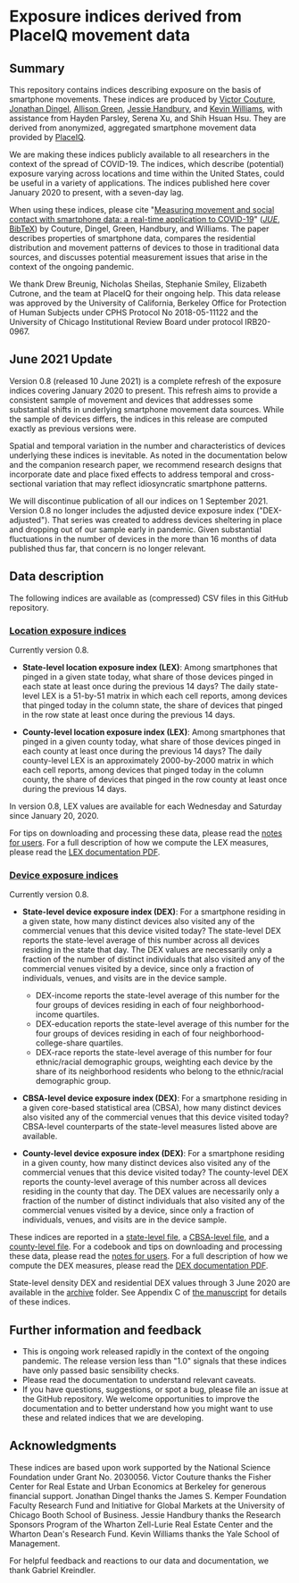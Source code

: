 # Exposure indices derived from PlaceIQ movement data

## Summary

This repository contains indices describing exposure on the basis of smartphone movements.
These indices are produced by
[Victor Couture](https://economics.ubc.ca/faculty-and-staff/victor-couture/),
[Jonathan Dingel](http://www.jdingel.com),
[Allison Green](https://github.com/awasgreen), 
[Jessie Handbury](http://www.jessiehandbury.com/),
and 
[Kevin Williams](http://www.kevinrwilliams.com/),
with assistance from
Hayden Parsley,
Serena Xu,
and Shih Hsuan Hsu.
They are derived from anonymized, aggregated smartphone movement data provided by [PlaceIQ](https://www.placeiq.com/).

We are making these indices publicly available to all researchers in the context of the spread of COVID-19.
The indices, which describe (potential) exposure varying across locations and time within the United States, could be useful in a variety of applications.
The indices published here cover January 2020 to present, with a seven-day lag.

When using these indices, please cite "[Measuring movement and social contact with smartphone data: a real-time application to COVID-19](CDGHW.pdf)" ([*JUE*](https://doi.org/10.1016/j.jue.2021.103328), [BibTeX](http://www.jdingel.com/research/CDGHW.bib)) by Couture, Dingel, Green, Handbury, and Williams.
The paper describes properties of smartphone data, compares the residential distribution and movement patterns of devices to those in traditional data sources, and discusses potential measurement issues that arise in the context of the ongoing pandemic.

We thank Drew Breunig, Nicholas Sheilas, Stephanie Smiley, Elizabeth Cutrone, and the team at PlaceIQ for their ongoing help.
This data release was approved by the University of California, Berkeley Office for Protection of Human Subjects under CPHS Protocol No 2018-05-11122
and the University of Chicago Institutional Review Board under protocol IRB20-0967.

## June 2021 Update

Version 0.8 (released 10 June 2021) is a complete refresh of the exposure indices covering January 2020 to present.
This refresh aims to provide a consistent sample of movement and devices that addresses some substantial shifts in underlying smartphone movement data sources.
While the sample of devices differs, the indices in this release are computed exactly as previous versions were.

Spatial and temporal variation in the number and characteristics of devices underlying these indices is inevitable.
As noted in the documentation below and the companion research paper, we recommend research designs that incorporate date and place fixed effects to address temporal and cross-sectional variation that may reflect idiosyncratic smartphone patterns.

We will discontinue publication of all our indices on 1 September 2021.
Version 0.8 no longer includes the adjusted device exposure index ("DEX-adjusted").
That series was created to address devices sheltering in place and dropping out of our sample early in pandemic.
Given substantial fluctuations in the number of devices in the more than 16 months of data published thus far,
that concern is no longer relevant.

## Data description

The following indices are available as (compressed) CSV files in this GitHub repository.

### [Location exposure indices](lex_data)

Currently version 0.8.

- **State-level location exposure index (LEX)**: 
Among smartphones that pinged in a given state today,
what share of those devices pinged in each state at least once during the previous 14 days?
The daily state-level LEX is a 51-by-51 matrix in which each cell reports,
among devices that pinged today in the column state,
the share of devices that pinged in the row state at least once during the previous 14 days.

- **County-level location exposure index (LEX)**: 
Among smartphones that pinged in a given county today,
what share of those devices pinged in each county at least once during the previous 14 days?
The daily county-level LEX is an approximately 2000-by-2000 matrix in which each cell reports,
among devices that pinged today in the column county,
the share of devices that pinged in the row county at least once during the previous 14 days.

In version 0.8, LEX values are available for each Wednesday and Saturday since January 20, 2020.

For tips on downloading and processing these data, please read the [notes for users](documentation/LEX_notes.md).
For a full description of how we compute the LEX measures, please read the [LEX documentation PDF](documentation/LEX.pdf).

### [Device exposure indices](dex_data)

Currently version 0.8.

- **State-level device exposure index (DEX)**: 
For a smartphone residing in a given state, how many distinct devices also visited any of the commercial venues that this device visited today?
The state-level DEX reports the state-level average of this number across all devices residing in the state that day.
The DEX values are necessarily only a fraction of the number of distinct individuals that also visited any of the commercial venues visited by a device, 
since only a fraction of individuals, venues, and visits are in the device sample.
	- DEX-income reports the state-level average of this number for the four groups of devices residing in each of four neighborhood-income quartiles.
	- DEX-education reports the state-level average of this number for the four groups of devices residing in each of four neighborhood-college-share quartiles.
	- DEX-race reports the state-level average of this number for four ethnic/racial demographic groups, weighting each device by the share of its neighborhood residents who belong to the ethnic/racial demographic group.

- **CBSA-level device exposure index (DEX)**:
For a smartphone residing in a given core-based statistical area (CBSA), how many distinct devices also visited any of the commercial venues that this device visited today?
CBSA-level counterparts of the state-level measures listed above are available.

- **County-level device exposure index (DEX)**: 
For a smartphone residing in a given county, how many distinct devices also visited any of the commercial venues that this device visited today?
The county-level DEX reports the county-level average of this number across all devices residing in the county that day.
The DEX values are necessarily only a fraction of the number of distinct individuals that also visited any of the commercial venues visited by a device, 
since only a fraction of individuals, venues, and visits are in the device sample.

These indices are reported in a [state-level file](dex_data/state_dex.csv), a [CBSA-level file](dex_data/cbsa_dex.csv), and a [county-level file](dex_data/county_dex.csv).
For a codebook and tips on downloading and processing these data, please read the [notes for users](documentation/DEX_notes.md).
For a full description of how we compute the DEX measures, please read the [DEX documentation PDF](documentation/DEX.pdf).

State-level density DEX and residential DEX values through 3 June 2020 are available in the [archive](archive) folder.
See Appendix C of [the manuscript](CDGHW.pdf) for details of these indices.

## Further information and feedback

- This is ongoing work released rapidly in the context of the ongoing pandemic. The release version less than "1.0" signals that these indices have only passed basic sensibility checks.
- Please read the documentation to understand relevant caveats.
- If you have questions, suggestions, or spot a bug, please file an issue at the GitHub repository. We welcome opportunities to improve the documentation and to better understand how you might want to use these and related indices that we are developing.

## Acknowledgments

These indices are based upon work supported by the National Science Foundation under Grant No. 2030056.
Victor Couture thanks the Fisher Center for Real Estate and Urban Economics at Berkeley for generous financial support.
Jonathan Dingel thanks the James S. Kemper Foundation Faculty Research Fund and Initiative for Global Markets at the University of Chicago Booth School of Business.
Jessie Handbury thanks the Research Sponsors Program of the Wharton Zell-Lurie Real Estate Center and the Wharton Dean's Research Fund.
Kevin Williams thanks the Yale School of Management.

For helpful feedback and reactions to our data and documentation,
we thank Gabriel Kreindler.
